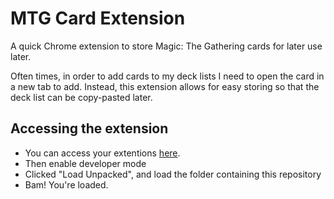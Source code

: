 # MTG Card Extension

A quick Chrome extension to store Magic: The Gathering cards for later use later.

Often times, in order to add cards to my deck lists I need to open the card in a new tab to add. Instead, this extension
allows for easy storing so that the deck list can be copy-pasted later.

## Accessing the extension

- You can access your extentions [here](chrome://extensions/).
- Then enable developer mode
- Clicked "Load Unpacked", and load the folder containing this repository
- Bam! You're loaded.